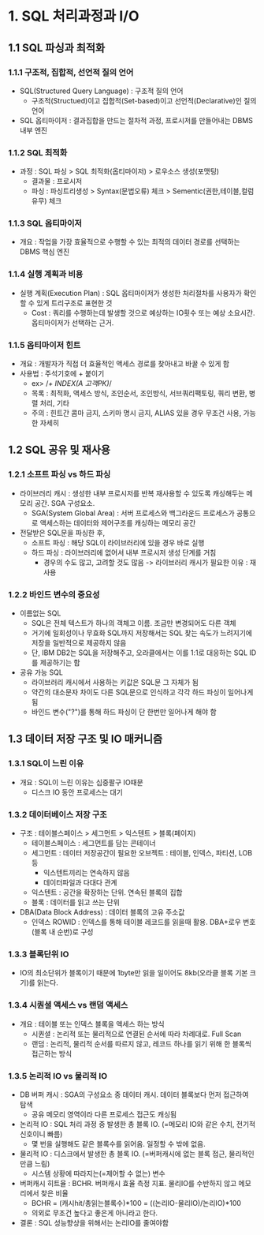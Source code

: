 # 1. SQL 처리과정과 I/O

## 1.1 SQL 파싱과 최적화

### 1.1.1 구조적, 집합적, 선언적 질의 언어

- SQL(Structured Query Language) : 구조적 질의 언어
  - 구조적(Structued)이고 집합적(Set-based)이고 선언적(Declarative)인 질의언어
- SQL 옵티마이저 : 결과집합을 만드는 절차적 과정, 프로시저를 만들어내는 DBMS 내부 엔진

### 1.1.2 SQL 최적화

- 과정 : SQL 파싱 > SQL 최적화(옵티마이저) > 로우소스 생성(포맷팅)
  - 결과물 : 프로시저
  - 파싱 : 파싱트리생성 > Syntax(문법오류) 체크 > Sementic(권한,테이블,컬럼유무) 체크

### 1.1.3 SQL 옵티마이저

- 개요 : 작업을 가장 효율적으로 수행할 수 있는 최적의 데이터 경로를 선택하는 DBMS 핵심 엔진

### 1.1.4 실행 계획과 비용

- 실행 계획(Execution Plan) : SQL 옵티마이저가 생성한 처리절차를 사용자가 확인할 수 있게 트리구조로 표현한 것
  - Cost : 쿼리를 수행하는데 발생할 것으로 예상하는 IO횟수 또는 예상 소요시간. 옵티마이저가 선택하는 근거.
  
### 1.1.5 옵티마이저 힌트

- 개요 : 개발자가 직접 더 효율적인 액세스 경로를 찾아내고 바꿀 수 있게 함
- 사용법 : 주석기호에 + 붙이기
  - ex> /*+ INDEX(A 고객PK)*/
  - 목록 : 최적화, 액세스 방식, 조인순서, 조인방식, 서브쿼리팩토링, 쿼리 변환, 병렬 처리, 기타
  - 주의 : 힌트간 콤마 금지, 스키마 명시 금지, ALIAS 있을 경우 무조건 사용, 가능한 자세히

## 1.2 SQL 공유 및 재사용

### 1.2.1 소프트 파싱 vs 하드 파싱

- 라이브러리 캐시 : 생성한 내부 프로시저를 반복 재사용할 수 있도록 캐싱해두는 메모리 공간. SGA 구성요소.
  - SGA(System Global Area) : 서버 프로세스와 백그라운드 프로세스가 공통으로 액세스하는 데이터와 제어구조를 캐싱하는 메모리 공간
- 전달받은 SQL문을 파싱한 후,
  - 소프트 파싱 : 해당 SQL이 라이브러리에 있을 경우 바로 실행
  - 하드 파싱 : 라이브러리에 없어서 내부 프로시저 생성 단계를 거침
    - 경우의 수도 많고, 고려할 것도 많음 -> 라이브러리 캐시가 필요한 이유 : 재사용

### 1.2.2 바인드 변수의 중요성

- 이름없는 SQL
  - SQL은 전체 텍스트가 하나의 객체고 이름. 조금만 변경되어도 다른 객체
  - 거기에 일회성이나 무효화 SQL까지 저장해서는 SQL 찾는 속도가 느려지기에 저장을 일반적으로 제공하지 않음
  - 단, IBM DB2는 SQL을 저장해주고, 오라클에서는 이를 1:1로 대응하는 SQL ID를 제공하기는 함
- 공유 가능 SQL
  - 라이브러리 캐시에서 사용하는 키값은 SQL문 그 자체가 됨
  - 약간의 대소문자 차이도 다른 SQL문으로 인식하고 각각 하드 파싱이 일어나게 됨
  - 바인드 변수("?")를 통해 하드 파싱이 단 한번만 일어나게 해야 함

## 1.3 데이터 저장 구조 및 IO 매커니즘

### 1.3.1 SQL이 느린 이유

- 개요 : SQL이 느린 이유는 십중팔구 IO때문
  - 디스크 IO 동안 프로세스는 대기

### 1.3.2 데이터베이스 저장 구조

- 구조 : 테이블스페이스 > 세그먼트 > 익스텐트 > 블록(페이지)
  - 테이블스페이스 : 세그먼트를 담는 콘테이너
  - 세그먼트 : 데이터 저장공간이 필요한 오브젝트 : 테이블, 인덱스, 파티션, LOB 등
    - 익스텐트끼리는 연속하지 않음
    - 데이터파일과 다대다 관계
  - 익스텐트 : 공간을 확장하는 단위. 연속된 블록의 집합
  - 블록 : 데이터를 읽고 쓰는 단위
- DBA(Data Block Address) : 데이터 블록의 고유 주소값
  - 인덱스 ROWID : 인덱스를 통해 테이블 레코드를 읽을때 활용. DBA+로우 번호(블록 내 순번)로 구성

### 1.3.3 블록단위 IO

- IO의 최소단위가 블록이기 때문에 1byte만 읽을 일이어도 8kb(오라클 블록 기본 크기)를 읽는다.

### 1.3.4 시퀀셜 액세스 vs 랜덤 액세스

- 개요 : 테이블 또는 인덱스 블록을 액세스 하는 방식
  - 시퀀셜 : 논리적 또는 물리적으로 연결된 순서에 따라 차례대로. Full Scan
  - 랜덤 : 논리적, 물리적 순서를 따르지 않고, 레코드 하나를 읽기 위해 한 블록씩 접근하는 방식

### 1.3.5 논리적 IO vs 물리적 IO

- DB 버퍼 캐시 : SGA의 구성요소 중 데이터 캐시. 데이터 블록보다 먼저 접근하여 탐색
  - 공유 메모리 영역이라 다른 프로세스 접근도 캐싱됨
- 논리적 IO : SQL 처리 과정 중 발생한 총 블록 IO. (=메모리 IO와 같은 수치, 전기적 신호이니 빠름)
  - 몇 번을 실행해도 같은 블록수를 읽어옴. 일정할 수 밖에 없음.
- 물리적 IO : 디스크에서 발생한 총 블록 IO. (=버퍼캐시에 없는 블록 접근, 물리적인 만큼 느림)
  - 시스템 상황에 따라지는(=제어할 수 없는) 변수
- 버퍼캐시 히트율 : BCHR. 버퍼캐시 효율 측정 지표. 물리IO를 수반하지 않고 메모리에서 찾은 비율
  - BCHR = (캐시hit/총읽는블록수)*100 = ((논리IO-물리IO)/논리IO)*100
  - 의외로 무조건 높다고 좋은게 아니라고 한다.
- 결론 : SQL 성능향상을 위해서는 논리IO를 줄여야함

